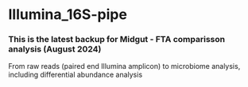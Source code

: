 # Illumina_16S-pipe
### This is the latest backup for Midgut - FTA comparisson analysis (August 2024)
From raw reads (paired end Illumina amplicon) to microbiome analysis, including differential abundance analysis

